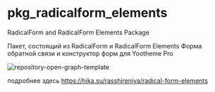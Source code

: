# pkg_radicalform_elements
RadicalForm and RadicalForm Elements Package 

Пакет, состоящий из RadicalForm и RadicalForm Elements
Форма обратной связи и конструктор форм для Yootheme Pro


![repository-open-graph-template](https://user-images.githubusercontent.com/3103677/111162854-96c10280-85ad-11eb-8e6e-c47de4cb4020.jpg)

подробнее здесь https://hika.su/rasshireniya/radical-form-elements
